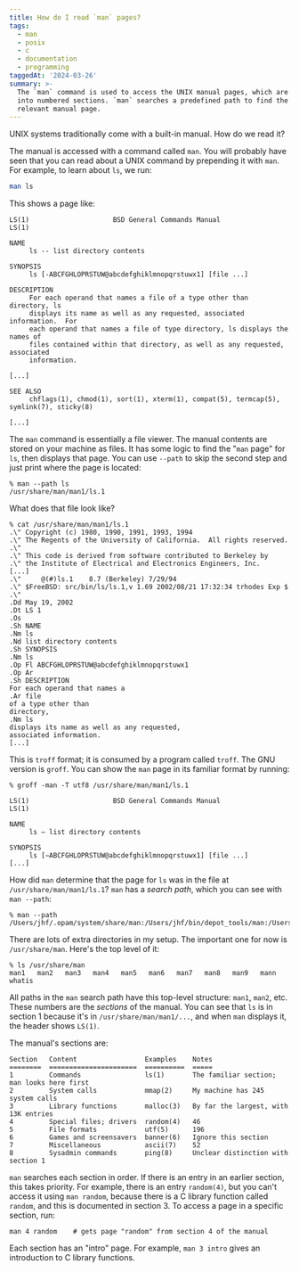 ```yaml
---
title: How do I read `man` pages?
tags:
  - man
  - posix
  - c
  - documentation
  - programming
taggedAt: '2024-03-26'
summary: >-
  The `man` command is used to access the UNIX manual pages, which are organized
  into numbered sections. `man` searches a predefined path to find the
  relevant manual page.
---
```


UNIX systems traditionally come with a built-in manual. How do we read it?

The manual is accessed with a command called `man`. You will probably have seen that you can read about a UNIX command by prepending it with `man`. For example, to learn about `ls`, we run:

```sh
man ls
```

This shows a page like:

```
LS(1)                     BSD General Commands Manual                    LS(1)

NAME
     ls -- list directory contents

SYNOPSIS
     ls [-ABCFGHLOPRSTUW@abcdefghiklmnopqrstuwx1] [file ...]

DESCRIPTION
     For each operand that names a file of a type other than directory, ls
     displays its name as well as any requested, associated information.  For
     each operand that names a file of type directory, ls displays the names of
     files contained within that directory, as well as any requested, associated
     information.

[...]

SEE ALSO
     chflags(1), chmod(1), sort(1), xterm(1), compat(5), termcap(5), symlink(7), sticky(8)

[...]
```

The `man` command is essentially a file viewer. The manual contents are stored on your machine as files. It has some logic to find the "`man` page" for `ls`, then displays that page. You can use `--path` to skip the second step and just print where the page is located:

```
% man --path ls
/usr/share/man/man1/ls.1
```

What does that file look like?

```
% cat /usr/share/man/man1/ls.1
.\" Copyright (c) 1980, 1990, 1991, 1993, 1994
.\"	The Regents of the University of California.  All rights reserved.
.\"
.\" This code is derived from software contributed to Berkeley by
.\" the Institute of Electrical and Electronics Engineers, Inc.
[...]
.\"     @(#)ls.1	8.7 (Berkeley) 7/29/94
.\" $FreeBSD: src/bin/ls/ls.1,v 1.69 2002/08/21 17:32:34 trhodes Exp $
.\"
.Dd May 19, 2002
.Dt LS 1
.Os
.Sh NAME
.Nm ls
.Nd list directory contents
.Sh SYNOPSIS
.Nm ls
.Op Fl ABCFGHLOPRSTUW@abcdefghiklmnopqrstuwx1
.Op Ar
.Sh DESCRIPTION
For each operand that names a
.Ar file
of a type other than
directory,
.Nm ls
displays its name as well as any requested,
associated information.
[...]
```

This is `troff` format; it is consumed by a program called `troff`. The GNU version is `groff`. You can show the `man` page in its familiar format by running:

```
% groff -man -T utf8 /usr/share/man/man1/ls.1

LS(1)                     BSD General Commands Manual                    LS(1)

NAME
     ls — list directory contents

SYNOPSIS
     ls [−ABCFGHLOPRSTUW@abcdefghiklmnopqrstuwx1] [file ...]
[...]
```

How did `man` determine that the page for `ls` was in the file at `/usr/share/man/man1/ls.1`? `man` has a _search path_, which you can see with `man --path`:

```
% man --path
/Users/jhf/.opam/system/share/man:/Users/jhf/bin/depot_tools/man:/Users/jhf/Library/Haskell/share/man:/usr/local/share/man:/usr/share/man:/Applications/Xcode.app/Contents/Developer/usr/share/man:/Applications/Xcode.app/Contents/Developer/Toolchains/XcodeDefault.xctoolchain/usr/share/man:/Users/jhf/.opam/system/man
```

There are lots of extra directories in my setup. The important one for now is `/usr/share/man`. Here's the top level of it:

```
% ls /usr/share/man
man1   man2   man3   man4   man5   man6   man7   man8   man9   mann   whatis
```

All paths in the `man` search path have this top-level structure: `man1`, `man2`, etc. These numbers are the _sections_ of the manual. You can see that `ls` is in section 1 because it's in `/usr/share/man/man1/...`, and when `man` displays it, the header shows `LS(1)`.

The manual's sections are:

```
Section   Content                 Examples    Notes
========  ======================  ==========  =====
1         Commands                ls(1)       The familiar section; man looks here first
2         System calls            mmap(2)     My machine has 245 system calls
3         Library functions       malloc(3)   By far the largest, with 13K entries
4         Special files; drivers  random(4)   46
5         File formats            utf(5)      196
6         Games and screensavers  banner(6)   Ignore this section
7         Miscellaneous           ascii(7)    52
8         Sysadmin commands       ping(8)     Unclear distinction with section 1
```

`man` searches each section in order. If there is an entry in an earlier section, this takes priority. For example, there is an entry `random(4)`, but you can't access it using `man random`, because there is a C library function called `random`, and this is documented in section 3. To access a page in a specific section, run:

```
man 4 random    # gets page "random" from section 4 of the manual
```

Each section has an "intro" page. For example, `man 3 intro` gives an introduction to C library functions.
